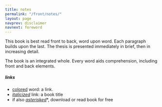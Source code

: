 ```yaml
---
title: notes
permalink: "/front/notes/"
layout: page
navprev: disclaimer
navnext: foreword
---
```


This book is best read front to back, word upon word. Each paragraph builds upon the last. The thesis is presented immediately in brief, then in increasing detail.

The book is an integrated whole. Every word aids comprehension, including front and back elements.

##### links

- [colored](/) word: a link.
- [*italicized*](https://foodnsport.com) link: a book title
- if also [*asterisked*](/nhs.pdf)\*, download or read book for free
